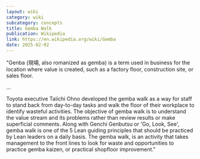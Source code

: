 ```yaml
---
layout: wiki
category: wiki
subcategory: concepts
title: Gemba Walk
publication: Wikipedia
link: https://en.wikipedia.org/wiki/Gemba
date: 2025-02-02
---
```


"Genba (現場, also romanized as gemba) is a term used in business for the location where value is created, such as a factory floor, construction site, or sales floor.

...

Toyota executive Taiichi Ohno developed the gemba walk as a way for staff to stand back from day-to-day tasks and walk the floor of their workplace to identify wasteful activities. The objective of gemba walk is to understand the value stream and its problems rather than review results or make superficial comments. Along with Genchi Genbutsu or 'Go, Look, See', gemba walk is one of the 5 Lean guiding principles that should be practiced by Lean leaders on a daily basis. The gemba walk, is an activity that takes management to the front lines to look for waste and opportunities to practice gemba kaizen, or practical shopfloor improvement."
